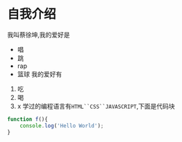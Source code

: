 # 自我介绍
我叫蔡徐坤,我的爱好是
- 唱
- 跳
- rap
- 篮球
我的爱好有
1. 吃
2. 喝
3. x
学过的编程语言有`HTML``CSS``JAVASCRIPT`,下面是代码块
```JavaScript
function f(){
    console.log('Hello World');
}
```